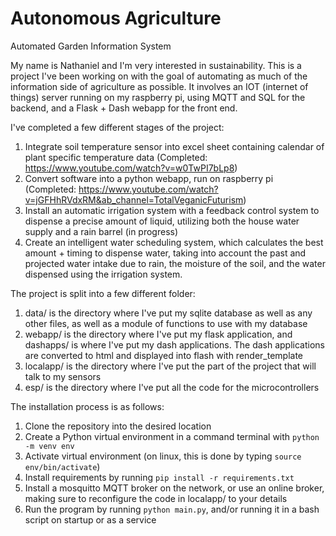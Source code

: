 # Autonomous Agriculture
 Automated Garden Information System

 My name is Nathaniel and I'm very interested in sustainability. This is a project I've been working on with the goal of automating as much of the information side of agriculture as possible. It involves an IOT (internet of things) server running on my raspberry pi, using MQTT and SQL for the backend, and a Flask + Dash webapp for the front end.

 I've completed a few different stages of the project:

 1. Integrate soil temperature sensor into excel sheet containing calendar of plant specific temperature data (Completed: https://www.youtube.com/watch?v=w0TwPI7bLp8)
 2. Convert software into a python webapp, run on raspberry pi (Completed: https://www.youtube.com/watch?v=jGFHhRVdxRM&ab_channel=TotalVeganicFuturism)
 3. Install an automatic irrigation system with a feedback control system to dispense a precise amount of liquid, utilizing both the house water supply and a rain barrel (in progress)
 4. Create an intelligent water scheduling system, which calculates the best amount + timing to dispense water, taking into account the past and projected water intake due to rain, the moisture of the soil, and the water dispensed using the irrigation system.

 The project is split into a few different folder:
 1. data/ is the directory where I've put my sqlite database as well as any other files, as well as a module of functions to use with my database
 2. webapp/ is the directory where I've put my flask application, and dashapps/ is where I've put my dash applications. The dash applications are converted to html and displayed into flash with render_template
 3. localapp/ is the directory where I've put the part of the project that will talk to my sensors
 4. esp/ is the directory where I've put all the code for the microcontrollers

The installation process is as follows:
1. Clone the repository into the desired location
2. Create a Python virtual environment in a command terminal with `python -m venv env`
3. Activate virtual environment (on linux, this is done by typing `source env/bin/activate`)
4. Install requirements by running `pip install -r requirements.txt`
5. Install a mosquitto MQTT broker on the network, or use an online broker, making sure to reconfigure the code in localapp/ to your details
6. Run the program by running `python main.py`, and/or running it in a bash script on startup or as a service
